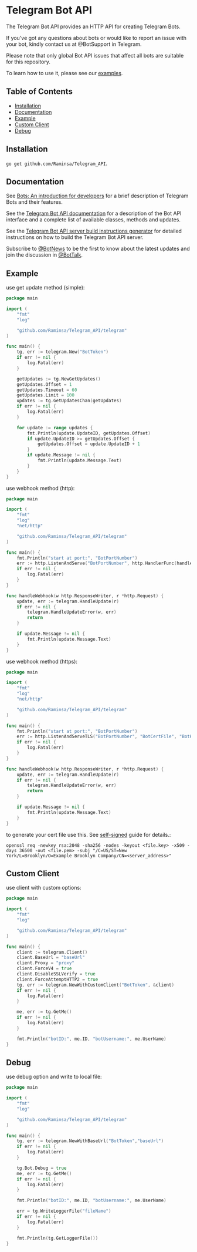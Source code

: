 # Telegram Bot API

The Telegram Bot API provides an HTTP API for creating Telegram Bots.

If you've got any questions about bots or would like to report an issue with your bot, kindly contact us at @BotSupport in Telegram.

Please note that only global Bot API issues that affect all bots are suitable for this repository.

To learn how to use it, please see our [examples](https://github.com/Raminsa/Telegram_API/tree/main/examples).

## Table of Contents
- [Installation](#installation)
- [Documentation](#documentation)
- [Example](#example)
- [Custom Client](#custom-client)
- [Debug](#debug)

<a name="installation"></a>
## Installation
`go get github.com/Raminsa/Telegram_API`.

<a name="documentation"></a>
## Documentation
See [Bots: An introduction for developers](https://core.telegram.org/bots) for a brief description of Telegram Bots and their features.

See the [Telegram Bot API documentation](https://core.telegram.org/bots/api) for a description of the Bot API interface and a complete list of available classes, methods and updates.

See the [Telegram Bot API server build instructions generator](https://tdlib.github.io/telegram-bot-api/build.html) for detailed instructions on how to build the Telegram Bot API server.

Subscribe to [@BotNews](https://t.me/botnews) to be the first to know about the latest updates and join the discussion in [@BotTalk](https://t.me/bottalk).


<a name="example"></a>
## Example

use get update method (simple):
```go
package main

import (
	"fmt"
	"log"

	"github.com/Raminsa/Telegram_API/telegram"
)

func main() {
	tg, err := telegram.New("BotToken")
	if err != nil {
		log.Fatal(err)
	}

	getUpdates := tg.NewGetUpdates()
	getUpdates.Offset = 1
	getUpdates.Timeout = 60
	getUpdates.Limit = 100
	updates := tg.GetUpdatesChan(getUpdates)
	if err != nil {
		log.Fatal(err)
	}

	for update := range updates {
		fmt.Println(update.UpdateID, getUpdates.Offset)
		if update.UpdateID >= getUpdates.Offset {
			getUpdates.Offset = update.UpdateID + 1
		}
		if update.Message != nil {
			fmt.Println(update.Message.Text)
		}
	}
}
```

use webhook method (http):
```go
package main

import (
	"fmt"
	"log"
	"net/http"

	"github.com/Raminsa/Telegram_API/telegram"
)

func main() {
	fmt.Println("start at port:", "BotPortNumber")
	err := http.ListenAndServe("BotPortNumber", http.HandlerFunc(handleWebhook))
	if err != nil {
		log.Fatal(err)
	}
}

func handleWebhook(w http.ResponseWriter, r *http.Request) {
	update, err := telegram.HandleUpdate(r)
	if err != nil {
		telegram.HandleUpdateError(w, err)
		return
	}

	if update.Message != nil {
		fmt.Println(update.Message.Text)
	}
}
```

use webhook method (https):
```go
package main

import (
	"fmt"
	"log"
	"net/http"

	"github.com/Raminsa/Telegram_API/telegram"
)

func main() {
	fmt.Println("start at port:", "BotPortNumber")
	err := http.ListenAndServeTLS("BotPortNumber", "BotCertFile", "BotKeyFile", http.HandlerFunc(handleWebhook))
	if err != nil {
		log.Fatal(err)
	}
}

func handleWebhook(w http.ResponseWriter, r *http.Request) {
	update, err := telegram.HandleUpdate(r)
	if err != nil {
		telegram.HandleUpdateError(w, err)
		return
	}

	if update.Message != nil {
		fmt.Println(update.Message.Text)
	}
}
```

to generate your cert file use this. See [self-signed](https://core.telegram.org/bots/self-signed) guide for details.:

    openssl req -newkey rsa:2048 -sha256 -nodes -keyout <file.key> -x509 -days 36500 -out <file.pem> -subj "/C=US/ST=New York/L=Brooklyn/O=Example Brooklyn Company/CN=<server_address>"


<a name="custom-client"></a>
## Custom Client
use client with custom options:
```go
package main

import (
	"fmt"
	"log"

	"github.com/Raminsa/Telegram_API/telegram"
)

func main() {
	client := telegram.Client()
	client.BaseUrl = "baseUrl"
	client.Proxy = "proxy"
	client.ForceV4 = true
	client.DisableSSLVerify = true
	client.ForceAttemptHTTP2 = true
	tg, err := telegram.NewWithCustomClient("BotToken", &client)
	if err != nil {
		log.Fatal(err)
	}

	me, err := tg.GetMe()
	if err != nil {
		log.Fatal(err)
	}

	fmt.Println("botID:", me.ID, "botUsername:", me.UserName)
}
```

<a name="debug"></a>
## Debug

use debug option and write to local file:
```go
package main

import (
	"fmt"
	"log"

	"github.com/Raminsa/Telegram_API/telegram"
)

func main() {
	tg, err := telegram.NewWithBaseUrl("BotToken","baseUrl")
	if err != nil {
		log.Fatal(err)
	}

	tg.Bot.Debug = true
	me, err := tg.GetMe()
	if err != nil {
		log.Fatal(err)
	}

	fmt.Println("botID:", me.ID, "botUsername:", me.UserName)

	err = tg.WriteLoggerFile("fileName")
	if err != nil {
		log.Fatal(err)
	}

	fmt.Println(tg.GetLoggerFile())
}
```
